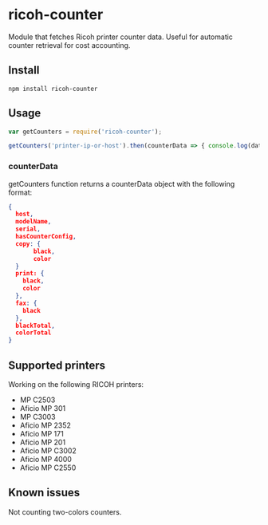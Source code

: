 # ricoh-counter

Module that fetches Ricoh printer counter data. Useful for automatic counter retrieval for cost accounting.

## Install

```
npm install ricoh-counter
```

## Usage

```javascript
var getCounters = require('ricoh-counter');

getCounters('printer-ip-or-host').then(counterData => { console.log(data); })
```

### counterData

getCounters function returns a counterData object with the following format:

```json
{
  host,
  modelName,
  serial,
  hasCounterConfig,
  copy: {
       black,
       color
  }
  print: {
    black,
    color
  },
  fax: {
    black
  },
  blackTotal,
  colorTotal
}
```

## Supported printers

Working on the following RICOH printers:

* MP C2503
* Aficio MP 301
* MP C3003
* Aficio MP 2352
* Aficio MP 171
* Aficio MP 201
* Aficio MP C3002
* Aficio MP 4000
* Aficio MP C2550

## Known issues

Not counting two-colors counters.
